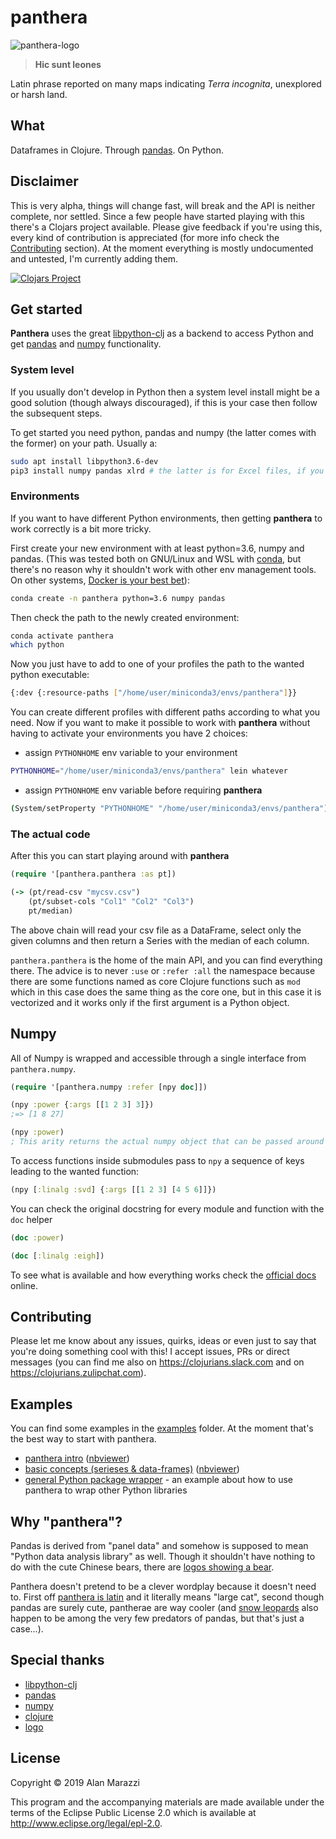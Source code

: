# panthera

![panthera-logo](https://github.com/alanmarazzi/panthera/blob/master/resources/panthera.png)

> **Hic sunt leones**

Latin phrase reported on many maps indicating *Terra incognita*, unexplored or harsh land.

## What

Dataframes in Clojure. Through [pandas](https://github.com/pandas-dev/pandas). On Python.

## Disclaimer

This is very alpha, things will change fast, will break and the API is neither complete, nor settled. Since a few people have started playing with this there's a Clojars project available. Please give feedback if you're using this, every kind of contribution is appreciated (for more info check the [Contributing](#contributing) section). At the moment everything is mostly undocumented and untested, I'm currently adding them.

[![Clojars Project](https://img.shields.io/clojars/v/panthera.svg)](https://clojars.org/panthera)

## Get started

**Panthera** uses the great [libpython-clj](https://github.com/cnuernber/libpython-clj) as a backend to access Python and get [pandas](https://github.com/pandas-dev/pandas) and [numpy](https://github.com/numpy/numpy) functionality.

### System level

If you usually don't develop in Python then a system level install might be a good solution (though always discouraged), if this is your case then follow the subsequent steps.

To get started you need python, pandas and numpy (the latter comes with the former) on your path. Usually a:

```bash
sudo apt install libpython3.6-dev
pip3 install numpy pandas xlrd # the latter is for Excel files, if you don't care you can do without
```

### Environments

If you want to have different Python environments, then getting **panthera** to work correctly is a bit more tricky.

First create your new environment with at least python=3.6, numpy and pandas. (This was tested both on GNU/Linux and WSL with [conda](https://docs.conda.io/projects/conda/en/latest/), but there's no reason why it shouldn't work with other env management tools. On other systems, [Docker is your best bet](https://github.com/scicloj/docker-hub/tree/master/panthera)):

```bash
conda create -n panthera python=3.6 numpy pandas
```

Then check the path to the newly created environment:

```bash
conda activate panthera
which python
```

Now you just have to add to one of your profiles the path to the wanted python executable:

```bash
{:dev {:resource-paths ["/home/user/miniconda3/envs/panthera"]}}
```

You can create different profiles with different paths according to what you need. Now if you want to make it possible to work with **panthera** without having to activate your environments you have 2 choices:

- assign `PYTHONHOME` env variable to your environment

```bash
PYTHONHOME="/home/user/miniconda3/envs/panthera" lein whatever
```

- assign `PYTHONHOME` env variable before requiring **panthera**

```bash
(System/setProperty "PYTHONHOME" "/home/user/miniconda3/envs/panthera")
```

### The actual code

After this you can start playing around with **panthera**

```clojure
(require '[panthera.panthera :as pt])

(-> (pt/read-csv "mycsv.csv")
    (pt/subset-cols "Col1" "Col2" "Col3")
    pt/median)
```

The above chain will read your csv file as a DataFrame, select only the given columns and then return a Series with the median of each column.

`panthera.panthera` is the home of the main API, and you can find everything there. The advice is to never `:use` or `:refer :all` the namespace because there are some functions named as core Clojure functions such as `mod` which in this case does the same thing as the core one, but in this case it is vectorized and it works only if the first argument is a Python object.

## Numpy

All of Numpy is wrapped and accessible through a single interface from `panthera.numpy`.

```clojure
(require '[panthera.numpy :refer [npy doc]])

(npy :power {:args [[1 2 3] 3]})
;=> [1 8 27]

(npy :power)
; This arity returns the actual numpy object that can be passed around to other functions as an argument
```

To access functions inside submodules pass to `npy` a sequence of keys leading to the wanted function:

```clojure
(npy [:linalg :svd] {:args [[1 2 3] [4 5 6]]})
```

You can check the original docstring for every module and function with the `doc` helper

```clojure
(doc :power)

(doc [:linalg :eigh])
```

To see what is available and how everything works check the [official docs](https://docs.scipy.org/doc/numpy/reference/) online.

## Contributing

Please let me know about any issues, quirks, ideas or even just to say that you're doing something cool with this! I accept issues, PRs or direct messages (you can find me also on https://clojurians.slack.com and on https://clojurians.zulipchat.com).

## Examples

You can find some examples in the [examples](https://github.com/alanmarazzi/panthera/tree/master/examples) folder. At the moment that's the best way to start with panthera.

- [panthera intro](https://github.com/alanmarazzi/panthera/blob/master/examples/panthera-intro.ipynb) ([nbviewer](https://nbviewer.jupyter.org/github/alanmarazzi/panthera/blob/master/examples/panthera-intro.ipynb))
- [basic concepts (serieses & data-frames)](https://github.com/alanmarazzi/panthera/blob/master/examples/basic-concepts.ipynb) ([nbviewer](https://nbviewer.jupyter.org/github/alanmarazzi/panthera/blob/master/examples/basic-concepts.ipynb))
- [general Python package wrapper](https://github.com/alanmarazzi/panthera/blob/master/src/panthera/numpy.clj#L84) - an example about how to use panthera to wrap other Python libraries

## Why "panthera"?

Pandas is derived from "panel data" and somehow is supposed to mean "Python data analysis library" as well. Though it shouldn't have nothing to do with the cute Chinese bears, there are [logos showing a bear](https://michaelsaruggia.com/wp-content/uploads/2019/03/pandas-python.jpg).

Panthera doesn't pretend to be a clever wordplay because it doesn't need to. First off [panthera is latin](https://en.wiktionary.org/wiki/panthera) and it literally means "large cat", second though pandas are surely cute, pantherae are way cooler (and [snow leopards](https://en.wikipedia.org/wiki/Snow_leopard) also happen to be among the very few predators of pandas, but that's just a case...).

## Special thanks

- [libpython-clj](https://github.com/cnuernber/libpython-clj)
- [pandas](https://pandas.pydata.org/)
- [numpy](https://www.numpy.org/)
- [clojure](https://clojure.org/)
- [logo](https://www.vecteezy.com)

## License

Copyright © 2019 Alan Marazzi

This program and the accompanying materials are made available under the
terms of the Eclipse Public License 2.0 which is available at
http://www.eclipse.org/legal/epl-2.0.
